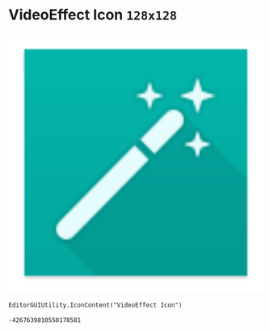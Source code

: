 # VideoEffect Icon `128x128`
<img src="/img/VideoEffect%20Icon.png" width=512 height=512>

``` CSharp
EditorGUIUtility.IconContent("VideoEffect Icon")
```
```
-4267639810550178581
```
